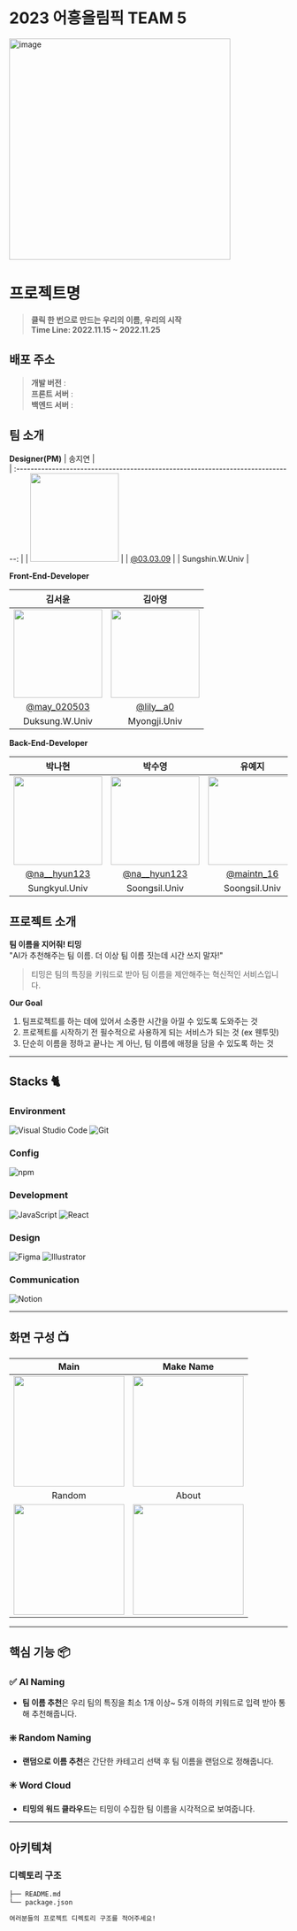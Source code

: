 # 2023 어흥올림픽 TEAM 5

<div align="left">
<img width="400" alt="image" src="https://github.com/2023-AHEUNGTHON/Team_5/assets/110457233/71ff70cc-c0e7-406e-b1ce-73585542aa0a">

</div>

# 프로젝트명
> **클릭 한 번으로 만드는 우리의 이름, 우리의 시작** <br/>
> **Time Line: 2022.11.15 ~ 2022.11.25**

## 배포 주소

> **개발 버전** :  <br>
> **프론트 서버** : <br>
> **백엔드 서버** : <br>

## 팀 소개
**Designer(PM)**
|      송지연       |                                                                                           
| :------------------------------------------------------------------------------: |
|   <img width="160px" src="https://github.com/2023-AHEUNGTHON/Team_5/assets/110457233/959f2111-0efe-4a0a-b568-8144cd9bb0cf" > |
|   [@03.03.09](https://www.instagram.com/03.03.09/)   |
| Sungshin.W.Univ  |

**Front-End-Developer**

|      김서윤       |          김아영         |                                                                                           
| :------------------------------------------------------------------------------: | :---------------------------------------------------------------------------------------------------------------------------------------------------: |
|   <img width="160px" src="https://github.com/2023-AHEUNGTHON/Team_5/assets/110457233/5902702f-8bae-4039-9309-ea7973f9e7d5" > |             <img width="160px" src="https://github.com/2023-AHEUNGTHON/Team_5/assets/110457233/e9fefa06-c214-459d-99fc-6abc89285b64" >    |
|   [@may_020503](https://www.instagram.com/may_020503/)   |    [@lily__a0](https://www.instagram.com/lily__a0/)  |
| Duksung.W.Univ | Myongji.Univ |

**Back-End-Developer**


|      박나현      |          박수영         |          유예지         |          음상훈         |                                                                                                                   
| :------------------------------------------------------------------------------: | :---------------------------------------------------------------------------------------------------------------------------------------------------: |:---------------------------------------------------------------------------------------------------------------------------------------------------: |:---------------------------------------------------------------------------------------------------------------------------------------------------: |
|   <img width="160px" src="https://github.com/2023-AHEUNGTHON/Team_5/assets/110457233/c1f23cd7-bd93-4469-9933-62664bdd6dc8" > |             <img width="160px" src="https://github.com/2023-AHEUNGTHON/Team_1/assets/94633589/f7f60b7b-6a04-41e8-a38f-8cd619fd6e4a" >    |             <img width="160px" src="https://github.com/2023-AHEUNGTHON/Team_5/assets/110457233/920c13d8-69e9-4612-b1eb-387c7a42f1dd" >    |             <img width="160px" src="https://github.com/2023-AHEUNGTHON/Team_1/assets/94633589/f7f60b7b-6a04-41e8-a38f-8cd619fd6e4a" >    |
|   [@na__hyun123](https://www.instagram.com/na__hyun123/)   |    [@na__hyun123](https://www.instagram.com/na__hyun123/)  |    [@maintn_16](https://www.instagram.com/maintn_16/)  |    [@na__hyun123](https://www.instagram.com/na__hyun123/)  |
| Sungkyul.Univ | Soongsil.Univ | Soongsil.Univ | Hanyang.Univ(ERICA) |


## 프로젝트 소개

**팀 이름을 지어줘! 티밍** <br/>
"AI가 추천해주는 팀 이름. 더 이상 팀 이름 짓는데 시간 쓰지 말자!"
> 티밍은 팀의 특징을 키워드로 받아 팀 이름을 제안해주는 혁신적인 서비스입니다. <br/>

**Our Goal**
1. 팀프로젝트를 하는 데에 있어서 소중한 시간을 아낄 수 있도록 도와주는 것
2. 프로젝트를 시작하기 전 필수적으로 사용하게 되는 서비스가 되는 것 (ex 웬투밋)
3. 단순히 이름을 정하고 끝나는 게 아닌, 팀 이름에 애정을 담을 수 있도록 하는 것

---

## Stacks 🐈

### Environment
![Visual Studio Code](https://img.shields.io/badge/Visual%20Studio%20Code-007ACC?style=for-the-badge&logo=Visual%20Studio%20Code&logoColor=white)
![Git](https://img.shields.io/badge/Git-F05032?style=for-the-badge&logo=Git&logoColor=white)        

### Config
![npm](https://img.shields.io/badge/npm-CB3837?style=for-the-badge&logo=npm&logoColor=white)        

### Development
![JavaScript](https://img.shields.io/badge/JavaScript-F7DF1E?style=for-the-badge&logo=Javascript&logoColor=white)
![React](https://img.shields.io/badge/React-20232A?style=for-the-badge&logo=react&logoColor=61DAFB)

### Design
![Figma](https://img.shields.io/badge/figma-%23F24E1E?style=for-the-badge&logo=figma&logoColor=white)
![Illustrator](https://img.shields.io/badge/adobeillustrator-%23FF9A00?style=for-the-badge&logo=adobeillustrator&logoColor=white)


### Communication
![Notion](https://img.shields.io/badge/Notion-000000?style=for-the-badge&logo=Notion&logoColor=white)

---
## 화면 구성 📺
| Main  |  Make Name   |
| :-------------------------------------------: | :------------: |
| <img width="200px" src="https://github.com/2023-AHEUNGTHON/Team_5/assets/110457233/315de42e-87be-4c71-ae12-01067f3820aa"> | <img width="200px" src="https://github.com/2023-AHEUNGTHON/Team_5/assets/110457233/eff39399-edd0-4469-aba2-2512b1a3c455"> |  
| Random   |  About   |  
| <img width="200px" src="https://github.com/2023-AHEUNGTHON/Team_5/assets/110457233/d681b46e-e681-4c08-ac6e-257718d0c661"> | <img width="200px" src="https://github.com/2023-AHEUNGTHON/Team_5/assets/110457233/54e85d64-11fd-4142-adab-9af91a67c3df"> |

---
## 핵심 기능 📦

### ✅ AI Naming
- **팀 이름 추천**은 우리 팀의 특징을 최소 1개 이상~ 5개 이하의 키워드로 입력 받아 통해 추천해줍니다.

### ❇️ Random Naming
- **랜덤으로 이름 추천**은 간단한 카테고리 선택 후 팀 이름을 랜덤으로 정해줍니다.

### ✳️ Word Cloud
- **티밍의 워드 클라우드**는 티밍이 수집한 팀 이름을 시각적으로 보여줍니다. 

---
## 아키텍쳐


### 디렉토리 구조
```bash
├── README.md
└── package.json

여러분들의 프로젝트 디렉토리 구조를 적어주세요!

```

